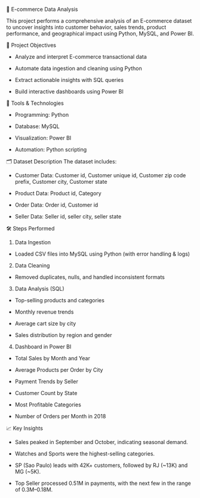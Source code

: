 🛒 E-commerce Data Analysis

This project performs a comprehensive analysis of an E-commerce dataset to uncover insights into customer behavior, sales trends, product performance, and geographical impact using Python, MySQL, and Power BI.

📌 Project Objectives
- Analyze and interpret E-commerce transactional data

- Automate data ingestion and cleaning using Python

- Extract actionable insights with SQL queries

- Build interactive dashboards using Power BI

🧰 Tools & Technologies
- Programming: Python

- Database: MySQL

- Visualization: Power BI

- Automation: Python scripting

🗂️ Dataset Description
The dataset includes:

- Customer Data: Customer id, Customer unique id, Customer zip code prefix, Customer city, Customer state

- Product Data: Product id, Category 

- Order Data: Order id, Customer id

- Seller Data: Seller id, seller city, seller state

🛠️ Steps Performed
1. Data Ingestion

- Loaded CSV files into MySQL using Python (with error handling & logs)

2. Data Cleaning

- Removed duplicates, nulls, and handled inconsistent formats

3. Data Analysis (SQL)

- Top-selling products and categories

- Monthly revenue trends

- Average cart size by city

- Sales distribution by region and gender

4. Dashboard in Power BI

- Total Sales by Month and Year

- Average Products per Order by City

- Payment Trends by Seller

- Customer Count by State

- Most Profitable Categories

- Number of Orders per Month in 2018


📈 Key Insights
- Sales peaked in September and October, indicating seasonal demand.

- Watches and Sports were the highest-selling categories.
  
- SP (Sao Paulo) leads with 42K+ customers, followed by RJ (~13K) and MG (~5K).

- Top Seller processed 0.51M in payments, with the next few in the range of 0.3M–0.18M.

